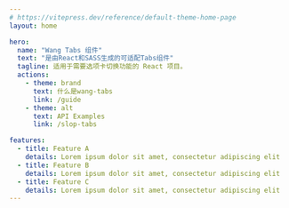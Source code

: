 ```yaml
---
# https://vitepress.dev/reference/default-theme-home-page
layout: home

hero:
  name: "Wang Tabs 组件"
  text: "是由React和SASS生成的可适配Tabs组件"
  tagline: 适用于需要选项卡切换功能的 React 项目。
  actions:
    - theme: brand
      text: 什么是wang-tabs
      link: /guide
    - theme: alt
      text: API Examples
      link: /slop-tabs

features:
  - title: Feature A
    details: Lorem ipsum dolor sit amet, consectetur adipiscing elit
  - title: Feature B
    details: Lorem ipsum dolor sit amet, consectetur adipiscing elit
  - title: Feature C
    details: Lorem ipsum dolor sit amet, consectetur adipiscing elit
---
```


